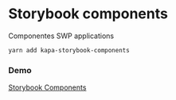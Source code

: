 # Storybook components

Componentes SWP applications

```
yarn add kapa-storybook-components
```
### Demo
[Storybook Components](https://pablolopezj.github.io/sb-components/?path=/story/example-introduction--page)
